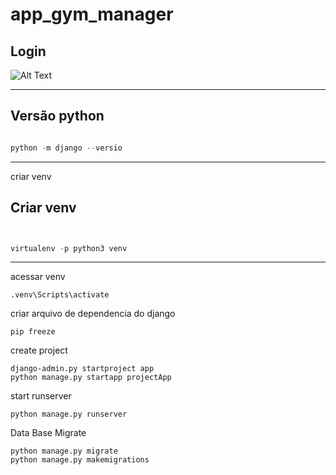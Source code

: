 # app_gym_manager

## Login

![Alt Text](https://user-images.githubusercontent.com/30847731/76859403-089a2b00-6838-11ea-802f-ee4b6643171a.PNG)


---
## Versão python

```python

python -m django --versio

```
---


criar venv
## Criar venv
```python


virtualenv -p python3 venv
```
---

acessar venv

```
.venv\Scripts\activate
```
criar arquivo de dependencia do django
```
pip freeze 
```
create project 
```
django-admin.py startproject app
python manage.py startapp projectApp
```
start runserver
```
python manage.py runserver
```
Data Base Migrate
```
python manage.py migrate
python manage.py makemigrations
```

